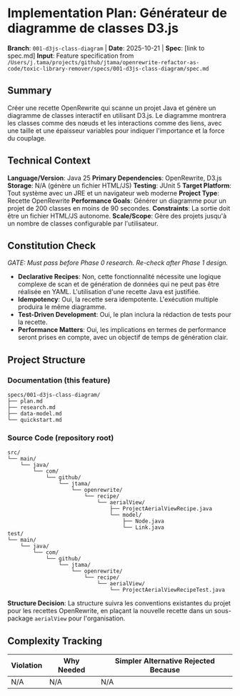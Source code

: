 # Implementation Plan: Générateur de diagramme de classes D3.js

**Branch**: `001-d3js-class-diagram` | **Date**: 2025-10-21 | **Spec**: [link to spec.md]
**Input**: Feature specification from `/Users/j.tama/projects/github/jtama/openrewrite-refactor-as-code/toxic-library-remover/specs/001-d3js-class-diagram/spec.md`

## Summary
Créer une recette OpenRewrite qui scanne un projet Java et génère un diagramme de classes interactif en utilisant D3.js. Le diagramme montrera les classes comme des nœuds et les interactions comme des liens, avec une taille et une épaisseur variables pour indiquer l'importance et la force du couplage.

## Technical Context
**Language/Version**: Java 25
**Primary Dependencies**: OpenRewrite, D3.js
**Storage**: N/A (génère un fichier HTML/JS)
**Testing**: JUnit 5
**Target Platform**: Tout système avec un JRE et un navigateur web moderne
**Project Type**: Recette OpenRewrite
**Performance Goals**: Générer un diagramme pour un projet de 200 classes en moins de 90 secondes.
**Constraints**: La sortie doit être un fichier HTML/JS autonome.
**Scale/Scope**: Gère des projets jusqu'à un nombre de classes configurable par l'utilisateur.

## Constitution Check
*GATE: Must pass before Phase 0 research. Re-check after Phase 1 design.*

- **Declarative Recipes**: Non, cette fonctionnalité nécessite une logique complexe de scan et de génération de données qui ne peut pas être réalisée en YAML. L'utilisation d'une recette Java est justifiée.
- **Idempotency**: Oui, la recette sera idempotente. L'exécution multiple produira le même diagramme.
- **Test-Driven Development**: Oui, le plan inclura la rédaction de tests pour la recette.
- **Performance Matters**: Oui, les implications en termes de performance seront prises en compte, avec un objectif de temps de génération clair.

## Project Structure
### Documentation (this feature)
```
specs/001-d3js-class-diagram/
├── plan.md
├── research.md
├── data-model.md
└── quickstart.md
```
### Source Code (repository root)
```
src/
└── main/
    └── java/
        └── com/
            └── github/
                └── jtama/
                    └── openrewrite/
                        └── recipe/
                            └── aerialView/
                                ├── ProjectAerialViewRecipe.java
                                └── model/
                                    ├── Node.java
                                    └── Link.java
test/
└── main/
    └── java/
        └── com/
            └── github/
                └── jtama/
                    └── openrewrite/
                        └── recipe/
                            └── aerialView/
                                └── ProjectAerialViewRecipeTest.java
```
**Structure Decision**: La structure suivra les conventions existantes du projet pour les recettes OpenRewrite, en plaçant la nouvelle recette dans un sous-package `aerialView` pour l'organisation.

## Complexity Tracking
| Violation | Why Needed | Simpler Alternative Rejected Because |
|-----------|------------|-------------------------------------|
| N/A       | N/A        | N/A                                 |
